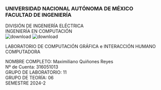 ### UNIVERSIDAD NACIONAL AUTÓNOMA DE MÉXICO <br> FACULTAD DE INGENIERÍA 
DIVISIÓN DE INGENIERÍA ELÉCTRICA<br> INGENIERÍA EN COMPUTACIÓN<br>
![download](https://github.com/maxquinrey/LabCGeiHC-2024-2/assets/163383404/9fa09843-82f2-4236-a803-5c02a55c66ec)           ![download](https://github.com/maxquinrey/LabCGeiHC-2024-2/assets/163383404/4f1fcb7a-de38-41eb-8071-f5d6542bbf51)

LABORATORIO DE COMPUTACIÓN GRÁFICA e INTERACCIÓN HUMANO COMPUTADORA

NOMBRE COMPLETO: Maximiliano Quiñones Reyes  <br>
Nº de Cuenta: 316051013 <br>
GRUPO DE LABORATORIO: 11 <br>
GRUPO DE TEORÍA: 06 <br>
SEMESTRE 2024-2  <br>
